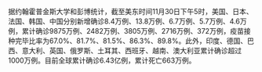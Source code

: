 据约翰霍普金斯大学和彭博统计，截至美东时间11月30日下午5时，美国、日本、法国、韩国、中国分别新增确诊8.4万例、13.8万例、6.7万例、5.7万例、4.6万例，累计确诊9875万例、2482万例、3805万例、2716万例、372万例，疫苗接种完毕比率为67.0%、81.7%、81.5%、86.3%、89.8%。此外，印度、德国、巴西、意大利、英国、俄罗斯、土耳其、西班牙、越南、澳大利亚累计确诊超过1000万例。目前全球累计确诊6.43亿例，累计死亡663万例。